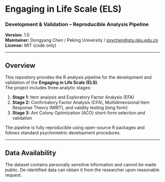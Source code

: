 # Engaging in Life Scale (ELS)  
### Development & Validation – Reproducible Analysis Pipeline  

**Version:** 1.0  
**Maintainer:** Dongyang Chen / Peking University / psychen@stu.pku.edu.cn  
**License:** MIT (code only)

---

## Overview
This repository provides the R analysis pipeline for the development and validation of the **Engaging in Life Scale (ELS)**.  
The project includes three analytic stages:

1. **Stage 1:** Item analysis and Exploratory Factor Analysis (EFA)  
2. **Stage 2:** Confirmatory Factor Analysis (CFA), Multidimensional Item Response Theory (MIRT), and validity testing (long form)  
3. **Stage 3:** Ant Colony Optimization (ACO) short-form selection and validation  

The pipeline is fully reproducible using open-source R packages and follows standard psychometric development procedures.

---

## Data Availability
The dataset contains personally sensitive information and cannot be made public.
De-identified data can obtain it from the researcher upon reasonable request.


